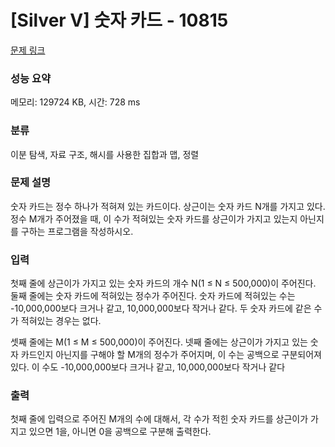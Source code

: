 # [Silver V] 숫자 카드 - 10815 

[문제 링크](https://www.acmicpc.net/problem/10815) 

### 성능 요약

메모리: 129724 KB, 시간: 728 ms

### 분류

이분 탐색, 자료 구조, 해시를 사용한 집합과 맵, 정렬

### 문제 설명

<p>숫자 카드는 정수 하나가 적혀져 있는 카드이다. 상근이는 숫자 카드 N개를 가지고 있다. 정수 M개가 주어졌을 때, 이 수가 적혀있는 숫자 카드를 상근이가 가지고 있는지 아닌지를 구하는 프로그램을 작성하시오.</p>

### 입력 

 <p>첫째 줄에 상근이가 가지고 있는 숫자 카드의 개수 N(1 ≤ N ≤ 500,000)이 주어진다. 둘째 줄에는 숫자 카드에 적혀있는 정수가 주어진다. 숫자 카드에 적혀있는 수는 -10,000,000보다 크거나 같고, 10,000,000보다 작거나 같다. 두 숫자 카드에 같은 수가 적혀있는 경우는 없다.</p>

<p>셋째 줄에는 M(1 ≤ M ≤ 500,000)이 주어진다. 넷째 줄에는 상근이가 가지고 있는 숫자 카드인지 아닌지를 구해야 할 M개의 정수가 주어지며, 이 수는 공백으로 구분되어져 있다. 이 수도 -10,000,000보다 크거나 같고, 10,000,000보다 작거나 같다</p>

### 출력 

 <p>첫째 줄에 입력으로 주어진 M개의 수에 대해서, 각 수가 적힌 숫자 카드를 상근이가 가지고 있으면 1을, 아니면 0을 공백으로 구분해 출력한다.</p>

